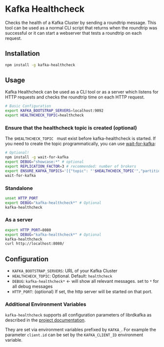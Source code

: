 # Kafka Healthcheck

Checks the health of a Kafka Cluster by sending a roundtrip
message. This tool can be used as a normal CLI script that returns
when the roundtrip was successful or it can start a webserver that
tests a roundtrip on each request.

## Installation

```sh
npm install -g kafka-healthcheck
```

## Usage

Kafka Healthcheck can be used as a CLI tool or as a server which
listens for HTTP requests and checks the roundtrip time on each HTTP
request.

```sh
# Basic Configuration
export KAFKA_BOOTSTRAP_SERVERS=localhost:9092
export HEALTHCHECK_TOPIC=healthcheck
```

### Ensure that the healthcheck topic is created (optional)

The `$HEALTHCHECK_TOPIC ` must exist before kafka-healthcheck is
started. If you need to create the topic programmatically, you can use
[wait-for-kafka](https://github.com/azapps/wait-for-kafka/):

```sh
# Optional!
npm install -g wait-for-kafka
export DEBUG="showcase:*" # optional
export REPLICATION_FACTOR=3 # recommended: number of brokers
export ENSURE_KAFKA_TOPICS='[{"topic": "'$HEALTHCHECK_TOPIC'","partitions": 1, "replicationFactor": '$REPLICATION_FACTOR'}]'
wait-for-kafka
```
### Standalone

```sh
unset HTTP_PORT
export DEBUG="kafka-healthcheck*" # Optional
kafka-healthcheck
```

### As a server

```sh
export HTTP_PORT=8080
export DEBUG="kafka-healthcheck*" # Optional
kafka-healthcheck
curl http://localhost:8080/
```

## Configuration

* `KAFKA_BOOTSTRAP_SERVERS`: URL of your Kafka Cluster
* `HEALTHCHECK_TOPIC`: Optional. Default: `healthcheck`
* `DEBUG`: `kafka-healthcheck*` ← will show all relevant messages. set
  to `*` for all debug messages
* `HTTP_PORT`: (optional) If set, the http server will be started on
  that port.

### Additional Environment Variables

`kafka-healthcheck` supports all configuration parameters of
librdkafka as described in the [project
documentation](https://github.com/edenhill/librdkafka/blob/0.11.1.x/CONFIGURATION.md).

They are set via environment variables prefixed by `KAFKA_`. For
example the parameter `client.id` can be set by the `KAFKA_CLIENT_ID`
environment variable.
